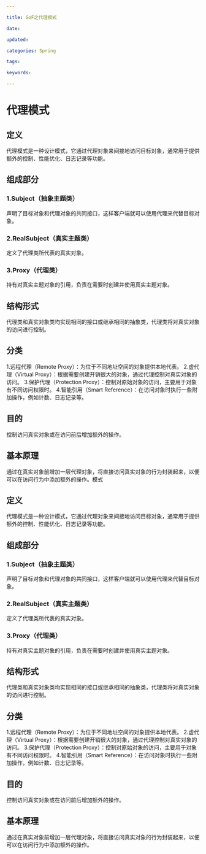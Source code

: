 ```yaml
---

title: GoF之代理模式

date: 

updated: 

categories: Spring

tags: 

keywords: 

---
```

# 代理模式

## 定义

代理模式是一种设计模式，它通过代理对象来间接地访问目标对象，通常用于提供额外的控制、性能优化、日志记录等功能。

## 组成部分

### 1.Subject（抽象主题类）

声明了目标对象和代理对象的共同接口，这样客户端就可以使用代理来代替目标对象。

### 2.RealSubject（真实主题类）

定义了代理类所代表的真实对象。

### 3.Proxy（代理类）

持有对真实主题对象的引用，负责在需要时创建并使用真实主题对象。

## 结构形式

代理类和真实对象类均实现相同的接口或继承相同的抽象类，代理类将对真实对象的访问进行控制。

## 分类

1.远程代理（Remote Proxy）：为位于不同地址空间的对象提供本地代表。
2.虚代理（Virtual Proxy）：根据需要创建开销很大的对象，通过代理控制对真实对象的访问。
3.保护代理（Protection Proxy）：控制对原始对象的访问，主要用于对象有不同访问权限时。
4.智能引用（Smart Reference）：在访问对象时执行一些附加操作，例如计数、日志记录等。

## 目的

控制访问真实对象或在访问前后增加额外的操作。

## 基本原理

通过在真实对象前增加一层代理对象，将直接访问真实对象的行为封装起来，以便可以在访问行为中添加额外的操作。模式

## 定义

代理模式是一种设计模式，它通过代理对象来间接地访问目标对象，通常用于提供额外的控制、性能优化、日志记录等功能。

## 组成部分

### 1.Subject（抽象主题类）

声明了目标对象和代理对象的共同接口，这样客户端就可以使用代理来代替目标对象。

### 2.RealSubject（真实主题类）

定义了代理类所代表的真实对象。

### 3.Proxy（代理类）

持有对真实主题对象的引用，负责在需要时创建并使用真实主题对象。

## 结构形式

代理类和真实对象类均实现相同的接口或继承相同的抽象类，代理类将对真实对象的访问进行控制。

## 分类

1.远程代理（Remote Proxy）：为位于不同地址空间的对象提供本地代表。
2.虚代理（Virtual Proxy）：根据需要创建开销很大的对象，通过代理控制对真实对象的访问。
3.保护代理（Protection Proxy）：控制对原始对象的访问，主要用于对象有不同访问权限时。
4.智能引用（Smart Reference）：在访问对象时执行一些附加操作，例如计数、日志记录等。

## 目的

控制访问真实对象或在访问前后增加额外的操作。

## 基本原理

通过在真实对象前增加一层代理对象，将直接访问真实对象的行为封装起来，以便可以在访问行为中添加额外的操作。